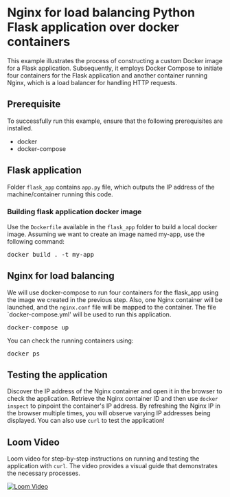 # Nginx for load balancing Python Flask application over docker containers
This example illustrates the process of constructing a custom Docker image for a Flask application. Subsequently, it employs Docker Compose to initiate four containers for the Flask application and another container running Nginx,
which is a load balancer for handling HTTP requests.

## Prerequisite 
To successfully run this example, ensure that the following prerequisites are installed.
- docker
- docker-compose
## Flask application 
Folder `flask_app` contains `app.py` file, which outputs the IP address of the machine/container running this code. 

### Building flask application docker image
Use the `Dockerfile` available in the `flask_app` folder to build a local docker image. Assuming we want to create an image named my-app, use the following command:
<pre>
docker build . -t my-app
</pre>

## Nginx for load balancing 
We will use docker-compose to run four containers for the flask_app using the image we created in the previous step. Also, one Nginx container will be launched, and the `nginx.conf` file will be mapped to the container. The file `docker-compose.yml' will be used to 
run this application. 
<pre>
docker-compose up
</pre>
You can check the running containers using:
<pre>
docker ps 
</pre>

## Testing the application 
Discover the IP address of the Nginx container and open it in the browser to check the application. 
Retrieve the Nginx container ID and then use `docker inspect` to pinpoint the container's IP address. By refreshing the Nginx IP in the browser multiple times, you will observe varying IP addresses being displayed. You can also use `curl` to test the application!

## Loom Video
Loom video for step-by-step instructions on running and testing the application with `curl`. The video provides a visual guide that demonstrates the necessary processes.

[![Loom Video](https://cdn.loom.com/sessions/thumbnails/c464b64f81e848ea8c39c4199846b6bc-with-play.gif)](https://www.loom.com/share/c464b64f81e848ea8c39c4199846b6bc?sid=2fd2f6db-d709-4c73-a691-e6a4f65b2c09)
